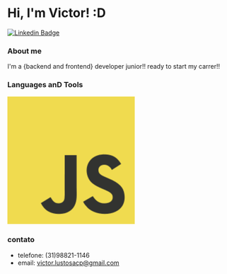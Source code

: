 # Hi, I'm Victor! :D

[![Linkedin Badge](https://img.shields.io/badge/-LinkedIn-blue?style=flat-square&logo=Linkedin&logoColor=white&link=https://www.linkedin.com/in/victor-lustosa-236334186/)](https://www.linkedin.com/in/victor-lustosa-236334186//)

### About me

I'm a {backend and frontend} developer junior!! ready to start my carrer!!

### Languages anD Tools

[![javaScript Badge](https://raw.githubusercontent.com/github/explore/80688e429a7d4ef2fca1e82350fe8e3517d3494d/topics/javascript/javascript.png?style=flat-square&llogoColor=white)]()

### contato

- telefone: (31)98821-1146
- email: victor.lustosacp@gmail.com


